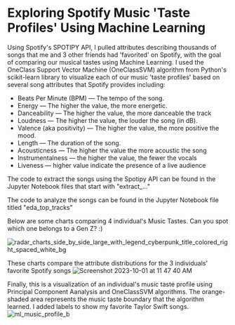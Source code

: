 # Exploring Spotify Music 'Taste Profiles' Using Machine Learning
Using Spotify's SPOTIPY API, I pulled attributes describing thousands of songs that me and 3 other friends had 'favorited' on Spotify, with the goal of comparing our musical tastes using Machine Learning. I used the OneClass Support Vector Machine (OneClassSVM) algorithm from Python's scikit-learn library to visualize each of our music 'taste profiles' based on several song attributes that Spotify provides including:
 - Beats Per Minute (BPM) — The tempo of the song.
 - Energy — The higher the value, the more energetic.
 - Danceability — The higher the value, the more danceable the track
 - Loudness — The higher the value, the louder the song (in dB).
 - Valence (aka positivity) — The higher the value, the more positive the mood.
 - Length — The duration of the song.
 - Acousticness — The higher the value the more acoustic the song
 - Instrumentalness — the higher the value, the fewer the vocals
 - Liveness — higher value indicate the presence of a live audience

The code to extract the songs using the Spotipy API can be found in the Jupyter Notebook files that start with "extract_..."

The code to analyze the songs can be found in the Jupyter Notebook file titled "eda_top_tracks"

Below are some charts comparing 4 individual's Music Tastes. Can you spot which one belongs to a Gen Z? :)

![radar_charts_side_by_side_large_with_legend_cyberpunk_title_colored_right_spaced_white_bg](https://github.com/osirjeremy/spotify_analysis/assets/8055445/d05ca610-23cb-4b3c-9aba-8337b685a71c)

These charts compare the attribute distributions for the 3 individuals' favorite Spotify songs
![Screenshot 2023-10-01 at 11 47 40 AM](https://github.com/osirjeremy/spotify_analysis/assets/8055445/922b4e9a-dae9-4b3f-9b39-b6888440a000)

Finally, this is a visualization of an individual's music taste profile using Principal Component Aanalysis and OneClassSVM algorithms. The orange-shaded area represents the music taste boundary that the algorithm learned. I added labels to show my favorite Taylor Swift songs.
![ml_music_profile_b](https://github.com/osirjeremy/spotify_analysis/assets/8055445/da62598c-1177-4b38-a96a-aca4426fdc3d)




